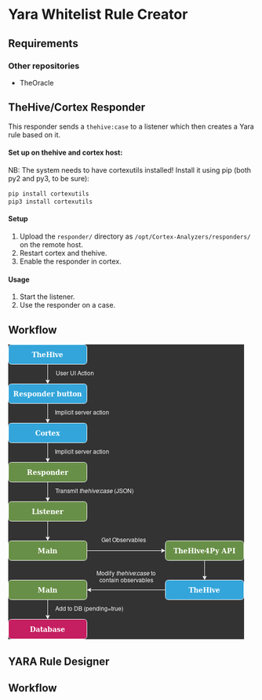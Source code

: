 # Yara Whitelist Rule Creator

## Requirements
### Other repositories
- TheOracle

## TheHive/Cortex Responder

This responder sends a `thehive:case` to a listener which then creates
a Yara rule based on it.

#### Set up on thehive and cortex host:

NB: The system needs to have cortexutils installed!
Install it using pip (both py2 and py3, to be sure):
```
pip install cortexutils
pip3 install cortexutils
```

#### Setup
1. Upload the `responder/` directory as `/opt/Cortex-Analyzers/responders/` on the remote host.
2. Restart cortex and thehive.
3. Enable the responder in cortex.

#### Usage
1. Start the listener.
2. Use the responder on a case.

## Workflow
![responder-workflow](markdown_assets/responder_workflow_diagram.png)


## YARA Rule Designer

## Workflow
